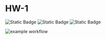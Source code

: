 # HW-1
![Static Badge](https://img.shields.io/badge/language-python-green)
![Static Badge](https://img.shields.io/badge/license-bsl1-green)
![Static Badge](https://img.shields.io/badge/platform-linux-green)

![example workflow](https://github.com/nih326/helloworld/actions/workflows/test.yml/badge.svg)
